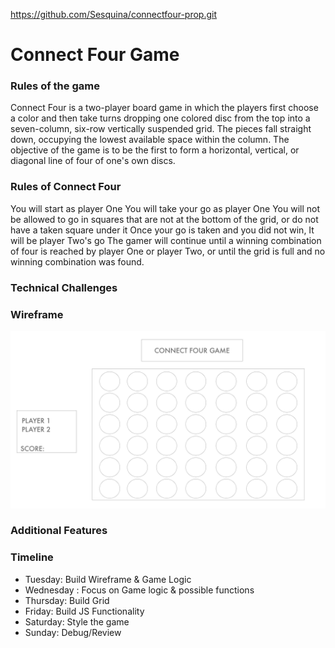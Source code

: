 https://github.com/Sesquina/connectfour-prop.git

# Connect Four Game

### Rules of the game
Connect Four is a two-player board game in which the players first choose a color and then take turns dropping one colored disc from the top into a seven-column, six-row vertically suspended grid. The pieces fall straight down, occupying the lowest available space within the column. The objective of the game is to be the first to form a horizontal, vertical, or diagonal line of four of one's own discs.


### Rules of Connect Four
You will start as player One
You will take your go as player One
You will not be allowed to go in squares that are not at the bottom of the grid, or do not have a taken square under it
Once your go is taken and you did not win, It will be player Two's go
The gamer will continue until a winning combination of four is reached by player One or player Two, or until the grid is full and no winning combination was found.

### Technical Challenges

### Wireframe
![](./assets/wireframe.jpg)


### Additional Features 


### Timeline 

- Tuesday: Build Wireframe & Game Logic
- Wednesday : Focus on Game logic & possible functions
- Thursday: Build Grid
- Friday: Build JS Functionality
- Saturday: Style the game
- Sunday: Debug/Review